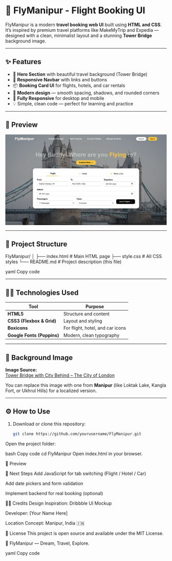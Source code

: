 # 🛫 FlyManipur - Flight Booking UI

FlyManipur is a modern **travel booking web UI** built using **HTML and CSS**.  
It’s inspired by premium travel platforms like MakeMyTrip and Expedia — designed with a clean, minimalist layout and a stunning **Tower Bridge** background image.

---

## ✨ Features

- 🌇 **Hero Section** with beautiful travel background (Tower Bridge)
- 🧭 **Responsive Navbar** with links and buttons
- 📦 **Booking Card UI** for flights, hotels, and car rentals
- 🎨 **Modern design** — smooth spacing, shadows, and rounded corners
- 📱 **Fully Responsive** for desktop and mobile
- 💡 Simple, clean code — perfect for learning and practice

---
## 📸 Preview

![image alt](https://github.com/haokipstevin-rgb/Flight-Booking-Website/blob/main/review.png?raw=true)

---

## 🧱 Project Structure

FlyManipur/
│
├── index.html # Main HTML page
├── style.css # All CSS styles
└── README.md # Project description (this file)

yaml
Copy code

---

## 🧑‍💻 Technologies Used

| Tool | Purpose |
|------|----------|
| **HTML5** | Structure and content |
| **CSS3 (Flexbox & Grid)** | Layout and styling |
| **Boxicons** | For flight, hotel, and car icons |
| **Google Fonts (Poppins)** | Modern, clean typography |

---

## 🌆 Background Image

**Image Source:**  
[Tower Bridge with City Behind – The City of London](https://www.thecityofldn.com/wp-content/uploads/2023/05/jamiesmithphoto-2162-Tower-Bridge-with-City-behind-reduced-2000x1334.jpg)

You can replace this image with one from **Manipur** (like Loktak Lake, Kangla Fort, or Ukhrul Hills) for a localized version.

---

## ⚙️ How to Use

1. Download or clone this repository:
   ```bash
   git clone https://github.com/yourusername/FlyManipur.git
Open the project folder:

bash
Copy code
cd FlyManipur
Open index.html in your browser.

📸 Preview

🚀 Next Steps
Add JavaScript for tab switching (Flight / Hotel / Car)

Add date pickers and form validation

Implement backend for real booking (optional)

🧑‍🎨 Credits
Design Inspiration: Dribbble UI Mockup

Developer: [Your Name Here]

Location Concept: Manipur, India 🇮🇳

📜 License
This project is open source and available under the MIT License.

💙 FlyManipur — Dream, Travel, Explore.

yaml
Copy code
